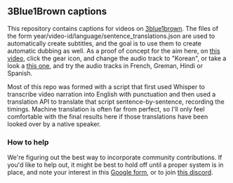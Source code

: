 ## 3Blue1Brown captions

This repository contains captions for videos on [3blue1brown](https://www.youtube.com/3blue1brown).
The files of the form year/video-id/language/sentence_translations.json are used to automatically create subtitles, and the goal is to use them to create automatic dubbing as well.
As a proof of concept for the aim here, on [this video](https://youtu.be/cy8r7WSuT1I), click the gear icon, and change the audio track to "Korean", or take a look a [this one](https://youtu.be/YtkIWDE36qU), and try the audio tracks in French, Greman, Hindi or Spanish.

Most of this repo was formed with a script that first used Whisper to transcribe video narration into English with punctuation and then used a translation API to translate that script sentence-by-sentence, recording the timings.
Machine translation is often far from perfect, so I'll only feel comfortable with the final results here if those translations have been looked over by a native speaker.

### How to help

We're figuring out the best way to incorporate community contributions.
If you'd like to help out, it might be best to hold off until a proper system is in place, and note your interest in this [Google form](https://forms.gle/AR8YQPL1USxhM5989), or to join [this discord](https://discord.gg/MSKzxDgTGE).

